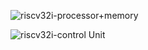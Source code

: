 
![riscv32i-processor+memory](https://user-images.githubusercontent.com/97729833/236616903-91191495-2934-42fd-8015-b26b97560617.jpg)

![riscv32i-control Unit](https://user-images.githubusercontent.com/97729833/236616965-a8c49eec-85a3-48fa-b57f-4de21b9a90f8.jpg)
